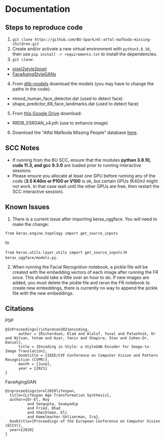 # Documentation 

## Steps to reproduce code
1. `git clone https://github.com/BU-Spark/ml-atfal-mafkoda-missing-children.git`
2. Create and/or activate a new virtual environment with `python3.8.10`, then use `pip install -r requirements.txt` to install the dependencies.
3. `git clone`:

- [pixel2style2pixel](https://github.com/eladrich/pixel2style2pixel)
- [FaceAgingStyleGANs](https://github.com/AbuAbdULLAH-MuhammadAli/FaceAgingStyleGANs)

4. From [dlib-models](https://github.com/davisking/dlib-models) download the models (you may have to change the paths in the code):

- mmod_human_face_detector.dat (used to detect face)
- shape_predictor_68_face_landmarks.dat (used to detect face)

5. From [this Google Drive](https://drive.google.com/file/d/1pJ_T-V1dpb1ewoEra1TGSWl5e6H7M4NN/view) download:

- RRDB_ESRGAN_x4.pth (use to enhance image)

6. Download the "Atfal Mafkoda Missing People" database [here](https://drive.google.com/file/d/1252bZG0sUNZ_eJZlZKTobUmOLeV9G-nM/view?usp=share_link).

## SCC Notes
* If running from the BU SCC, ensure that the modules **python 3.8.10, cuda 11.3, and gcc 9.3.0** are loaded prior to running interactive sessions.
* Please ensure you allocate at least one GPU before running any of the code (**3.5 K40m or P100 or V100** is ok, but certain GPUs (K40m) might not work. In that case wait until the other GPUs are free, then restart the SCC interactive session).








## Known Issues
1. There is a current issue after importing keras_vggface. You will need to make the change:

`from keras.engine.topology import get_source_inputs`

to

`from keras.utils.layer_utils import get_source_inputs` in `keras_vggface/models.py`.

2. When running the Facial Recognition notebook, a pickle file will be created with the embedding vectors of each image after running the FR once. This should take a little over an hour to do. If new images are added, you must delete the pickle file and rerun the FR notebook to create new embeddings, there is currently no way to append the pickle file with the new embeddings. 

## Citations 
PSP
```
@InProceedings{richardson2021encoding,
      author = {Richardson, Elad and Alaluf, Yuval and Patashnik, Or and Nitzan, Yotam and Azar, Yaniv and Shapiro, Stav and Cohen-Or, Daniel},
      title = {Encoding in Style: a StyleGAN Encoder for Image-to-Image Translation},
      booktitle = {IEEE/CVF Conference on Computer Vision and Pattern Recognition (CVPR)},
      month = {June},
      year = {2021}
}
```

FaceAgingGAN
```
@inproceedings{orel2020lifespan,
  title={Lifespan Age Transformation Synthesis},
  author={Or-El, Roy
          and Sengupta, Soumyadip
          and Fried, Ohad
          and Shechtman, Eli
          and Kemelmacher-Shlizerman, Ira},
  booktitle={Proceedings of the European Conference on Computer Vision (ECCV)},
  year={2020}
}
```



